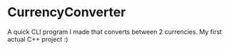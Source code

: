 # CurrencyConverter
A quick CLI program I made that converts between 2 currencies. My first actual C++ project :)
